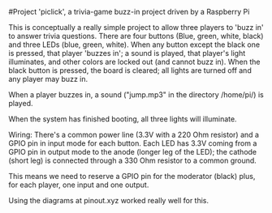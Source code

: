 #Project 'piclick', a trivia-game buzz-in project driven by a Raspberry Pi

This is conceptually a really simple project to allow three players to 'buzz in' to answer trivia questions. There are four buttons (Blue, green, white, black) and three LEDs (blue, green, white). When any button except the black one is pressed, that player 'buzzes in'; a sound is played, that player's light illuminates, and other colors are locked out (and cannot buzz in). When the black button is pressed, the board is cleared; all lights are turned off and any player may buzz in.

When a player buzzes in, a sound ("jump.mp3" in the directory /home/pi/) is played.

When the system has finished booting, all three lights will illuminate.

Wiring:
There's a common power line (3.3V with a 220 Ohm resistor) and a GPIO pin in input mode for each button.
Each LED has 3.3V coming from a GPIO pin in output mode to the anode (longer leg of the LED); the cathode (short leg) is connected through a 330 Ohm resistor to a common ground.

This means we need to reserve a GPIO pin for the moderator (black) plus, for each player, one input and one output.

Using the diagrams at pinout.xyz worked really well for this.
